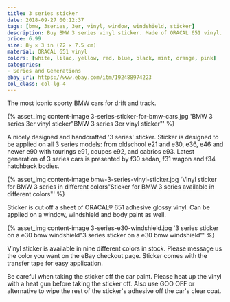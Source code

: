 ```yaml
---
title: 3 series sticker
date: 2018-09-27 00:12:37
tags: [bmw, 3series, 3er, vinyl, window, windshield, sticker]
description: Buy BMW 3 series vinyl sticker. Made of ORACAL 651 vinyl. Available in different colors.
price: 6.99
size: 8½ × 3 in (22 × 7.5 cm)
material: ORACAL 651 vinyl
colors: [white, lilac, yellow, red, blue, black, mint, orange, pink]
categories:
- Series and Generations
ebay_url: https://www.ebay.com/itm/192488974223
col_class: col-lg-4
---
```


The most iconic sporty BMW cars for drift and track.

<!-- more -->
{% asset_img content-image 3-series-sticker-for-bmw-cars.jpg 'BMW 3 series 3er vinyl sticker"BMW 3 series 3er vinyl sticker"' %}

A nicely designed and handcrafted '3 series' sticker. Sticker is designed to be applied on all 3 series models: from oldschool e21 and e30, e36, e46 and newer e90 with tourings e91, coupes e92, and cabrios e93. Latest generation of 3 series cars is presented by f30 sedan, f31 wagon and f34 hatchback bodies.

{% asset_img content-image bmw-3-series-vinyl-sticker.jpg 'Vinyl sticker for BMW 3 series in different colors"Sticker for BMW 3 series available in different colors"' %}

Sticker is cut off a sheet of ORACAL® 651 adhesive glossy vinyl. Can be applied on a window, windshield and body paint as well.

{% asset_img content-image 3-series-e30-windshield.jpg '3 series sticker on a e30 bmw windshield"3 series sticker on a e30 bmw windshield"' %}

Vinyl sticker is available in nine different colors in stock. Please message us the color you want on the eBay checkout page. Sticker comes with the transfer tape for easy application.

Be careful when taking the sticker off the car paint. Please heat up the vinyl with a heat gun before taking the sticker off. Also use GOO OFF or alternative to wipe the rest of the sticker's adhesive off the car's clear coat.
